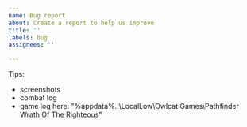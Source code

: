 ```yaml
---
name: Bug report
about: Create a report to help us improve
title: ''
labels: bug
assignees: ''

---
```


Tips:
- screenshots
- combat log
- game log here: "%appdata%\..\LocalLow\Owlcat Games\Pathfinder Wrath Of The Righteous"
